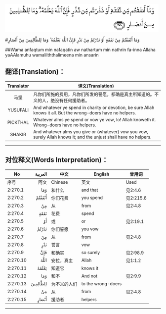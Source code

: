 ![002:270](images/002_270.gif)

#وَمَا أَنْفَقْتُمْ مِنْ نَفَقَةٍ أَوْ نَذَرْتُمْ مِنْ نَذْرٍ فَإِنَّ اللَّهَ يَعْلَمُهُ ۗ وَمَا لِلظَّالِمِينَ مِنْ أَنْصَارٍ 

##Wama anfaqtum min nafaqatin aw nathartum min nathrin fa-inna Allaha yaAAlamuhu wamalilththalimeena min ansarin 

## 翻译(Translation)：

| Translator | 译文(Translation)                                            |
| :--------: | ------------------------------------------------------------ |
|    马坚    | 凡你们所施的费用，凡你们所发的誓愿，都确是真主所知道的。不义的人，绝没有任何援助者。 |
|  YUSUFALI  | And whatever ye spend in charity or devotion, be sure Allah knows it all. But the wrong-doers have no helpers. |
|  PICKTHAL  | Whatever alms ye spend or vow ye vow, lo! Allah knoweth it. Wrong-doers have no helpers. |
|   SHAKIR   | And whatever alms you give or (whatever) vow you vow, surely Allah knows it; and the unjust shall have no helpers. |

---

## 对位释义(Words Interpretation)：

| No   | العربية | 中文    | English | 曾用词 |
| ---- | ------: | ------- | ------- | ------ |
| 序号 |    阿文 | Chinese | 英文    | Used   |
| 2:270.1  | وَمَا      | 和什么       | and that           | 见2:4.6   |
| 2:270.2  | أَنْفَقْتُمْ   | 你们花费     | you spend          | 见2:215.6 |
| 2:270.3  | مِنْ       | 从           | from               | 见2:4.8   |
| 2:270.4  | نَفَقَةٍ     | 花费         | spend              |           |
| 2:270.5  | أَوْ       | 或           | or                 | 见2:19.1  |
| 2:270.6  | نَذَرْتُمْ    | 你们誓愿     | you vow            |           |
| 2:270.7  | مِنْ       | 从           | from               | 见2:4.8   |
| 2:270.8  | نَذْرٍ      | 誓言         | vow                |           |
| 2:270.9  | فَإِنَّ      | 和确实       | so surely          | 见2:98.9  |
| 2:270.10 | اللَّهَ     | 安拉，真主   | Allah              | 见1:1.2   |
| 2:270.11 | يَعْلَمُهُ    | 知道它       | knows it           |           |
| 2:270.12 | وَمَا      | 和不         | And not            | 见2:9.9   |
| 2:270.13 | لِلظَّالِمِينَ | 为不义的人们 | to the wrong-doers |           |
| 2:270.14 | مِنْ       | 从           | from               | 见2:4.8   |
| 2:270.15 | أَنْصَارٍ    | 援助者       | helpers            |           |

---
